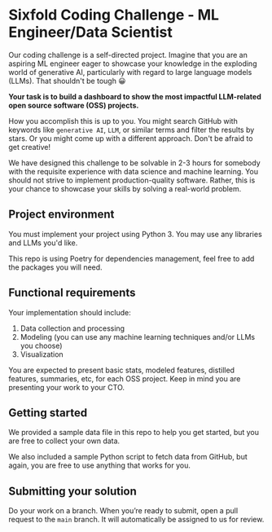 # Sixfold Coding Challenge - ML Engineer/Data Scientist 

Our coding challenge is a self-directed project. Imagine that you are an aspiring ML engineer eager to showcase your knowledge in the exploding world of generative AI, particularly with regard to large language models (LLMs). That shouldn't be tough 😀

**Your task is to build a dashboard to show the most impactful LLM-related open source software (OSS) projects.**

How you accomplish this is up to you. You might search GitHub with keywords like `generative AI`, `LLM`, or similar terms and filter the results by stars. Or you might come up with a different approach. Don't be afraid to get creative!

We have designed this challenge to be solvable in 2-3 hours for somebody with the requisite experience with data science and machine learning. You should not strive to implement production-quality software. Rather, this is your chance to showcase your skills by solving a real-world problem.

## Project environment

You must implement your project using Python 3. You may use any libraries and LLMs you'd like.

This repo is using Poetry for dependencies management, feel free to add the packages you will need.

## Functional requirements

Your implementation should include:

1. Data collection and processing
2. Modeling (you can use any machine learning techniques and/or LLMs you choose)
3. Visualization

You are expected to present basic stats, modeled features, distilled features, summaries, etc, for each OSS project. Keep in mind you are presenting your work to your CTO.

## Getting started

We provided a sample data file in this repo to help you get started, but you are free to collect your own data.

We also included a sample Python script to fetch data from GitHub, but again, you are free to use anything that works for you.

## Submitting your solution

Do your work on a branch. When you’re ready to submit, open a pull request to the `main` branch. It will automatically be assigned to us for review.
